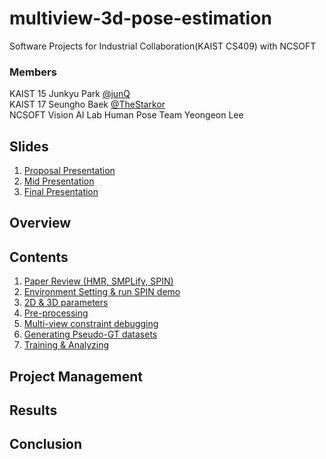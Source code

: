 # multiview-3d-pose-estimation
Software Projects for Industrial Collaboration(KAIST CS409) with NCSOFT

### Members
KAIST 15 Junkyu Park  [@junQ](https://github.com/jade227)  
KAIST 17 Seungho Baek [@TheStarkor](https://github.com/TheStarkor)  
NCSOFT Vision AI Lab Human Pose Team Yeongeon Lee

## Slides
1. [Proposal Presentation](https://github.com/TheStarkor/multiview-3d-pose-estimation/blob/main/slides/proposal_presentation_team1.pdf)
2. [Mid Presentation](https://github.com/TheStarkor/multiview-3d-pose-estimation/blob/main/slides/mid_presentation_team1.pdf)
3. [Final Presentation](https://github.com/TheStarkor/multiview-3d-pose-estimation/blob/main/slides/final_presentation_team1.pdf)

## Overview


## Contents
1. [Paper Review (HMR, SMPLify, SPIN)]()
2. [Environment Setting & run SPIN demo]()
3. [2D & 3D parameters]()
4. [Pre-processing]()
5. [Multi-view constraint debugging]()
6. [Generating Pseudo-GT datasets]()
7. [Training & Analyzing]()

## Project Management

## Results

## Conclusion
